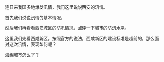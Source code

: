 连日来我国多地爆发汛情，我们这里说说西安的汛情。

首先我们说说汛情的基本情况。


然后我们再看看西安城区的防汛情况，点评一下城市的防汛水平。


这里我们先看西咸新区。按照官方的说法，西咸新区的建设标准是超前的。那么面对这次汛情，表现如何呢？




海绵城市怎么了？